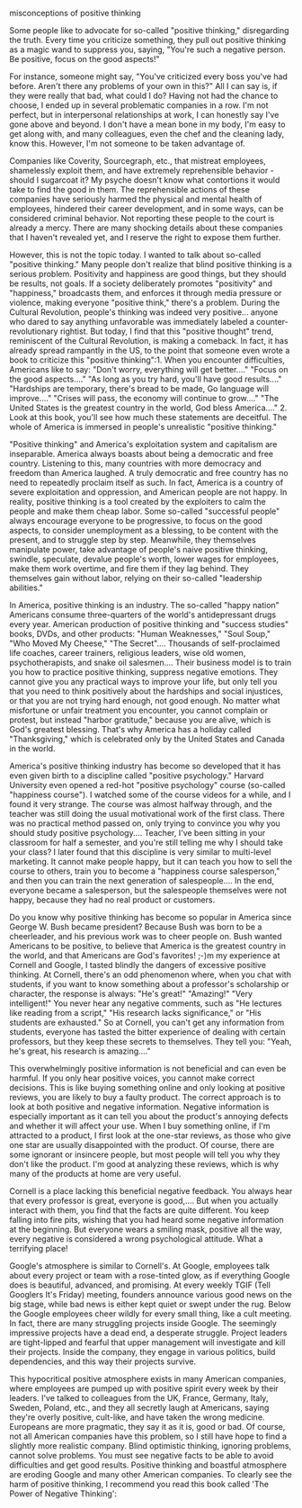 misconceptions of positive thinking

Some people like to advocate for so-called "positive thinking," disregarding the truth. Every time you criticize something, they pull out positive thinking as a magic wand to suppress you, saying, "You're such a negative person. Be positive, focus on the good aspects!"

For instance, someone might say, "You've criticized every boss you've had before. Aren't there any problems of your own in this?" All I can say is, if they were really that bad, what could I do? Having not had the chance to choose, I ended up in several problematic companies in a row. I'm not perfect, but in interpersonal relationships at work, I can honestly say I've gone above and beyond. I don't have a mean bone in my body, I'm easy to get along with, and many colleagues, even the chef and the cleaning lady, know this. However, I'm not someone to be taken advantage of.

Companies like Coverity, Sourcegraph, etc., that mistreat employees, shamelessly exploit them, and have extremely reprehensible behavior - should I sugarcoat it? My psyche doesn't know what contortions it would take to find the good in them. The reprehensible actions of these companies have seriously harmed the physical and mental health of employees, hindered their career development, and in some ways, can be considered criminal behavior. Not reporting these people to the court is already a mercy. There are many shocking details about these companies that I haven't revealed yet, and I reserve the right to expose them further.

However, this is not the topic today. I wanted to talk about so-called "positive thinking." Many people don't realize that blind positive thinking is a serious problem. Positivity and happiness are good things, but they should be results, not goals. If a society deliberately promotes "positivity" and "happiness," broadcasts them, and enforces it through media pressure or violence, making everyone "positive think," there's a problem. During the Cultural Revolution, people's thinking was indeed very positive... anyone who dared to say anything unfavorable was immediately labeled a counter-revolutionary rightist. But today, I find that this "positive thought" trend, reminiscent of the Cultural Revolution, is making a comeback. In fact, it has already spread rampantly in the US, to the point that someone even wrote a book to criticize this "positive thinking":1. When you encounter difficulties, Americans like to say: "Don't worry, everything will get better...." "Focus on the good aspects...." "As long as you try hard, you'll have good results...." "Hardships are temporary, there's bread to be made, Go language will improve...." "Crises will pass, the economy will continue to grow...." "The United States is the greatest country in the world, God bless America...." 2. Look at this book, you'll see how much these statements are deceitful. The whole of America is immersed in people's unrealistic "positive thinking."

"Positive thinking" and America's exploitation system and capitalism are inseparable. America always boasts about being a democratic and free country. Listening to this, many countries with more democracy and freedom than America laughed. A truly democratic and free country has no need to repeatedly proclaim itself as such. In fact, America is a country of severe exploitation and oppression, and American people are not happy. In reality, positive thinking is a tool created by the exploiters to calm the people and make them cheap labor. Some so-called "successful people" always encourage everyone to be progressive, to focus on the good aspects, to consider unemployment as a blessing, to be content with the present, and to struggle step by step. Meanwhile, they themselves manipulate power, take advantage of people's naive positive thinking, swindle, speculate, devalue people's worth, lower wages for employees, make them work overtime, and fire them if they lag behind. They themselves gain without labor, relying on their so-called "leadership abilities."

In America, positive thinking is an industry. The so-called "happy nation" Americans consume three-quarters of the world's antidepressant drugs every year. American production of positive thinking and "success studies" books, DVDs, and other products: "Human Weaknesses," "Soul Soup," "Who Moved My Cheese," "The Secret".... Thousands of self-proclaimed life coaches, career trainers, religious leaders, wise old women, psychotherapists, and snake oil salesmen.... Their business model is to train you how to practice positive thinking, suppress negative emotions. They cannot give you any practical ways to improve your life, but only tell you that you need to think positively about the hardships and social injustices, or that you are not trying hard enough, not good enough. No matter what misfortune or unfair treatment you encounter, you cannot complain or protest, but instead "harbor gratitude," because you are alive, which is God's greatest blessing. That's why America has a holiday called "Thanksgiving," which is celebrated only by the United States and Canada in the world.

America's positive thinking industry has become so developed that it has even given birth to a discipline called "positive psychology." Harvard University even opened a red-hot "positive psychology" course (so-called "happiness course"). I watched some of the course videos for a while, and I found it very strange. The course was almost halfway through, and the teacher was still doing the usual motivational work of the first class. There was no practical method passed on, only trying to convince you why you should study positive psychology.... Teacher, I've been sitting in your classroom for half a semester, and you're still telling me why I should take your class? I later found that this discipline is very similar to multi-level marketing. It cannot make people happy, but it can teach you how to sell the course to others, train you to become a "happiness course salesperson," and then you can train the next generation of salespeople.... In the end, everyone became a salesperson, but the salespeople themselves were not happy, because they had no real product or customers.

Do you know why positive thinking has become so popular in America since George W. Bush became president? Because Bush was born to be a cheerleader, and his previous work was to cheer people on. Bush wanted Americans to be positive, to believe that America is the greatest country in the world, and that Americans are God's favorites! ;-)m my experience at Cornell and Google, I tasted blindly the dangers of excessive positive thinking. At Cornell, there's an odd phenomenon where, when you chat with students, if you want to know something about a professor's scholarship or character, the response is always: "He's great!" "Amazing!" "Very intelligent!" You never hear any negative comments, such as "He lectures like reading from a script," "His research lacks significance," or "His students are exhausted." So at Cornell, you can't get any information from students, everyone has tasted the bitter experience of dealing with certain professors, but they keep these secrets to themselves. They tell you: "Yeah, he's great, his research is amazing...."

This overwhelmingly positive information is not beneficial and can even be harmful. If you only hear positive voices, you cannot make correct decisions. This is like buying something online and only looking at positive reviews, you are likely to buy a faulty product. The correct approach is to look at both positive and negative information. Negative information is especially important as it can tell you about the product's annoying defects and whether it will affect your use. When I buy something online, if I'm attracted to a product, I first look at the one-star reviews, as those who give one star are usually disappointed with the product. Of course, there are some ignorant or insincere people, but most people will tell you why they don't like the product. I'm good at analyzing these reviews, which is why many of the products at home are very useful.

Cornell is a place lacking this beneficial negative feedback. You always hear that every professor is great, everyone is good,.... But when you actually interact with them, you find that the facts are quite different. You keep falling into fire pits, wishing that you had heard some negative information at the beginning. But everyone wears a smiling mask, positive all the way, every negative is considered a wrong psychological attitude. What a terrifying place!

Google's atmosphere is similar to Cornell's. At Google, employees talk about every project or team with a rose-tinted glow, as if everything Google does is beautiful, advanced, and promising. At every weekly TGIF (Tell Googlers It's Friday) meeting, founders announce various good news on the big stage, while bad news is either kept quiet or swept under the rug. Below the Google employees cheer wildly for every small thing, like a cult meeting. In fact, there are many struggling projects inside Google. The seemingly impressive projects have a dead end, a desperate struggle. Project leaders are tight-lipped and fearful that upper management will investigate and kill their projects. Inside the company, they engage in various politics, build dependencies, and this way their projects survive.

This hypocritical positive atmosphere exists in many American companies, where employees are pumped up with positive spirit every week by their leaders. I've talked to colleagues from the UK, France, Germany, Italy, Sweden, Poland, etc., and they all secretly laugh at Americans, saying they're overly positive, cult-like, and have taken the wrong medicine. Europeans are more pragmatic, they say it as it is, good or bad. Of course, not all American companies have this problem, so I still have hope to find a slightly more realistic company. Blind optimistic thinking, ignoring problems, cannot solve problems. You must see negative facts to be able to avoid difficulties and get good results. Positive thinking and boastful atmosphere are eroding Google and many other American companies. To clearly see the harm of positive thinking, I recommend you read this book called 'The Power of Negative Thinking':